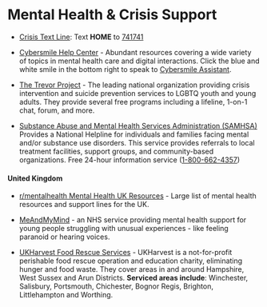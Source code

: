 # Mental Health & Crisis Support

* [Crisis Text Line](https://www.crisistextline.org/text-us/): Text **HOME** to [741741](sms:741741?&body=HOME)

* [Cybersmile Help Center](https://www.cybersmile.org/advice-help) - Abundant resources covering a wide variety of topics in mental health care and digital interactions. Click the blue and white smile in the bottom right to speak to [Cybersmile Assistant](https://www.cybersmile.org/what-we-do/total-access-support).

* [The Trevor Project](https://www.thetrevorproject.org/get-help/) - The leading national organization providing crisis intervention and suicide prevention services to LGBTQ youth and young adults. They provide several free programs including a lifeline, 1-on-1 chat, forum, and more.

* [Substance Abuse and Mental Health Services Administration (SAMHSA)](https://www.samhsa.gov/find-help/national-helpline) Provides a National Helpline for individuals and families facing mental and/or substance use disorders. This service provides referrals to local treatment facilities, support groups, and community-based organizations. Free 24-hour information service ([1-800-662-4357](tel:1-800-662-4357))


#### United Kingdom

* [r/mentalhealth Mental Health UK Resources](https://www.reddit.com/r/MentalHealthUK/comments/bc3jtm/mental_health_uk_master_post/) - Large list of mental health resources and support lines for the UK.

* [MeAndMyMind](https://www.meandmymind.nhs.uk/getting-help/mental-health-websites/) - an NHS service providing mental health support for young people struggling with unusual experiences - like feeling paranoid or hearing voices.

* [UKHarvest Food Rescue Services](https://www.ukharvest.org.uk/recipients) - UKHarvest is a not-for-profit perishable food rescue operation and education charity, eliminating hunger and food waste. They cover areas in and around Hampshire, West Sussex and Arun Districts. **Serviced areas include**: Winchester, Salisbury, Portsmouth, Chichester, Bognor Regis, Brighton, Littlehampton and Worthing. 